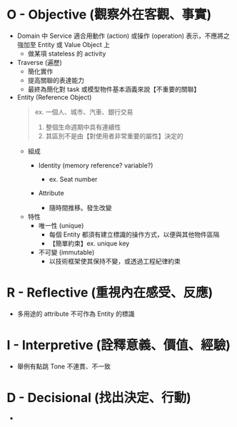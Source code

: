 # O - Objective (觀察外在客觀、事實)

* Domain 中 Service 適合用動作 (action) 或操作 (operation) 表示，不應將之強加至 Entity 或 Value Object 上 
    * 做某項 stateless 的 activity
* Traverse (遍歷)
    * 簡化實作
    * 提高關聯的表達能力
    * 最終為簡化對 task 或模型物件基本涵義來說【不重要的關聯】
* Entity (Reference Object)
    > ex. 一個人、城市、汽車、銀行交易
    > 1. 整個生命週期中具有連續性
    > 2. 其區別不是由【對使用者非常重要的屬性】決定的
    * 組成
        * Identity (memory reference? variable?)
            * ex. Seat number
            
        * Attribute
            * 隨時間推移。發生改變
    * 特性
        * 唯一性 (unique)
            * 每個 Entity 都須有建立標識的操作方式，以便與其他物件區隔
            * 【簡單約束】ex. unique key
        * 不可變 (immutable)
            * 以技術框架使其保持不變，或透過工程紀律約束
    
    


# R - Reflective (重視內在感受、反應)

* 多用途的 attribute 不可作為 Entity 的標識

# I - Interpretive (詮釋意義、價值、經驗)

* 舉例有點跳 Tone 不連貫、不一致
 
# D - Decisional (找出決定、行動)

* 

